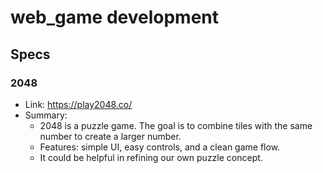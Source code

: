 # web_game development

## Specs

### 2048
- Link: https://play2048.co/
- Summary:
    - 2048 is a puzzle game. The goal is to combine tiles with the same number to create a larger number.
    - Features: simple UI, easy controls, and a clean game flow.
    - It could be helpful in refining our own puzzle concept.
